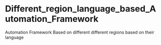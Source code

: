 # Different_region_language_based_Automation_Framework
Automation Framework Based on different different regions based on their language
